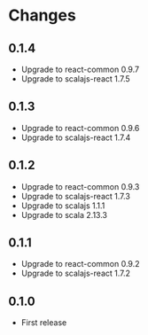 # Changes

## 0.1.4

* Upgrade to react-common 0.9.7
* Upgrade to scalajs-react 1.7.5

## 0.1.3

* Upgrade to react-common 0.9.6
* Upgrade to scalajs-react 1.7.4

## 0.1.2

* Upgrade to react-common 0.9.3
* Upgrade to scalajs-react 1.7.3
* Upgrade to scalajs 1.1.1
* Upgrade to scala 2.13.3

## 0.1.1

* Upgrade to react-common 0.9.2
* Upgrade to scalajs-react 1.7.2

## 0.1.0

* First release
